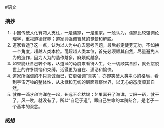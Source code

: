 #语文
### 摘抄
1. 中国传统文化有两大支柱，一是儒家，一是道家。一般认为，儒家比较强调伦理学，重视道德修养；道家则强调智慧的觉悟和解脱。
2. 道家看透了这一点，认为以人为中心去思考问题，最后必定徒劳无功，不如换一个角度，超越人类本位。而超越人类本位，首先必须顺其自然，尽量避免人为的造作，因为人为的造作越多，麻烦就越多。
3. 如果能让自己转个弯，从道家的角度来看待人生，让一切顺其自然，就会摆脱世上的许多烦恼和束缚，活得更为自在、潇洒和愉快。
4. 道家所强调的不只真诚而已，它更强调“真实”，亦即突破人类中心的格局，看到宇宙万物的整体性，从永恒和无线的层面观察世界，以无心的态度顺其自然。
5. 就像一滴水和海洋在一起，永远不会枯竭；如果离开了海洋，太阳一晒，就干了，风一吹，就没有了。所以“自足于道”，跟自己生命的本院结合，是老子一个基本的观念。
### 感想
